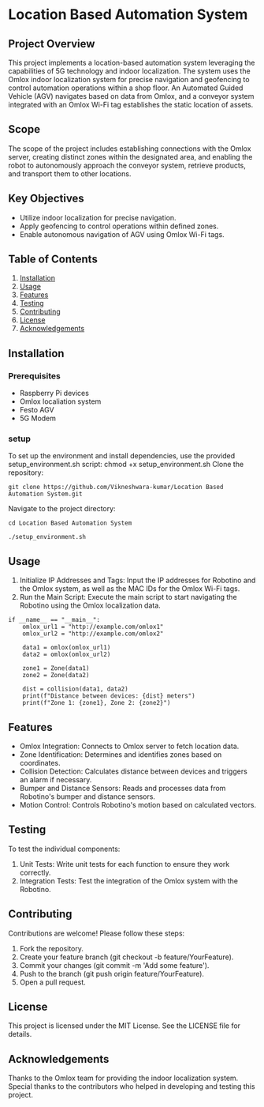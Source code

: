 # **Location Based Automation System**

## Project Overview
This project implements a location-based automation system leveraging the capabilities of 5G technology and indoor localization. The system uses the Omlox indoor localization system for precise navigation and geofencing to control automation operations within a shop floor. An Automated Guided Vehicle (AGV) navigates based on data from Omlox, and a conveyor system integrated with an Omlox Wi-Fi tag establishes the static location of assets.

## Scope

The scope of the project includes establishing connections with the Omlox server, creating distinct zones within the designated area, and enabling the robot to autonomously approach the conveyor system, retrieve products, and transport them to other locations.

## Key Objectives

*   Utilize indoor localization for precise navigation.
*   Apply geofencing to control operations within defined zones.
*   Enable autonomous navigation of AGV using Omlox Wi-Fi tags.

## Table of Contents
1. [Installation](#installation)
2. [Usage](#usage)
3. [Features](#Features)
4. [Testing](#Testing)
5. [Contributing](#contributing)
6. [License](#license)
7. [Acknowledgements](#acknowledgements)

## Installation
### Prerequisites
*   Raspberry Pi devices
*   Omlox localiation system
*   Festo AGV
*   5G Modem

### setup  
To set up the environment and install dependencies, use the provided setup_environment.sh script:
chmod +x setup_environment.sh
Clone the repository: 
```
git clone https://github.com/Vikneshwara-kumar/Location Based Automation System.git
```
Navigate to the project directory: 
```
cd Location Based Automation System
```
```
./setup_environment.sh
```

## Usage
1.  Initialize IP Addresses and Tags: Input the IP addresses for Robotino and the Omlox system, as well as the MAC IDs for the Omlox Wi-Fi tags.
2.  Run the Main Script: Execute the main script to start navigating the Robotino using the Omlox localization data.
```
if __name__ == "__main__":
    omlox_url1 = "http://example.com/omlox1"
    omlox_url2 = "http://example.com/omlox2"

    data1 = omlox(omlox_url1)
    data2 = omlox(omlox_url2)

    zone1 = Zone(data1)
    zone2 = Zone(data2)

    dist = collision(data1, data2)
    print(f"Distance between devices: {dist} meters")
    print(f"Zone 1: {zone1}, Zone 2: {zone2}")
```

## Features
*   Omlox Integration: Connects to Omlox server to fetch location data.
*   Zone Identification: Determines and identifies zones based on coordinates.
*   Collision Detection: Calculates distance between devices and triggers an alarm if necessary.
*   Bumper and Distance Sensors: Reads and processes data from Robotino's bumper and distance sensors.
*   Motion Control: Controls Robotino's motion based on calculated vectors.

## Testing
To test the individual components:

1.  Unit Tests: Write unit tests for each function to ensure they work correctly.
2.  Integration Tests: Test the integration of the Omlox system with the Robotino.

##  Contributing
Contributions are welcome! Please follow these steps:

1.  Fork the repository.
2.  Create your feature branch (git checkout -b feature/YourFeature).
3.  Commit your changes (git commit -m 'Add some feature').
4.  Push to the branch (git push origin feature/YourFeature).
5.  Open a pull request.

## License
This project is licensed under the MIT License. See the LICENSE file for details.

## Acknowledgements
Thanks to the Omlox team for providing the indoor localization system.
Special thanks to the contributors who helped in developing and testing this project.